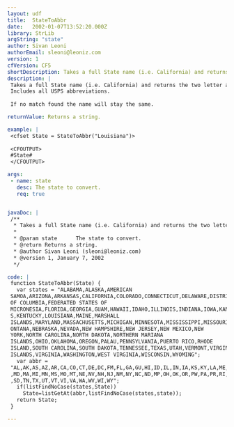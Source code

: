 ```yaml
---
layout: udf
title:  StateToAbbr
date:   2002-01-07T13:52:20.000Z
library: StrLib
argString: "state"
author: Sivan Leoni
authorEmail: sleoni@leoniz.com
version: 1
cfVersion: CF5
shortDescription: Takes a full State name (i.e. California) and returns the two letter abbreviation (i.e. CA).
description: |
 Takes a full State name (i.e. California) and returns the two letter abbreviation (i.e. CA).
 Includes all USPS abbreviations.
 
 If no match found the name will stay the same.

returnValue: Returns a string.

example: |
 <cfset State = StateToAbbr("Louisiana")>
 
 <CFOUTPUT>
 #State#
 </CFOUTPUT>

args:
 - name: state
   desc: The state to convert.
   req: true


javaDoc: |
 /**
  * Takes a full State name (i.e. California) and returns the two letter abbreviation (i.e. CA).
  * 
  * @param state      The state to convert. 
  * @return Returns a string. 
  * @author Sivan Leoni (sleoni@leoniz.com) 
  * @version 1, January 7, 2002 
  */

code: |
 function StateToAbbr(State) {
   var states = "ALABAMA,ALASKA,AMERICAN
 SAMOA,ARIZONA,ARKANSAS,CALIFORNIA,COLORADO,CONNECTICUT,DELAWARE,DISTRICT
 OF COLUMBIA,FEDERATED STATES OF
 MICRONESIA,FLORIDA,GEORGIA,GUAM,HAWAII,IDAHO,ILLINOIS,INDIANA,IOWA,KANSA
 S,KENTUCKY,LOUISIANA,MAINE,MARSHALL
 ISLANDS,MARYLAND,MASSACHUSETTS,MICHIGAN,MINNESOTA,MISSISSIPPI,MISSOURI,M
 ONTANA,NEBRASKA,NEVADA,NEW HAMPSHIRE,NEW JERSEY,NEW MEXICO,NEW
 YORK,NORTH CAROLINA,NORTH DAKOTA,NORTHERN MARIANA
 ISLANDS,OHIO,OKLAHOMA,OREGON,PALAU,PENNSYLVANIA,PUERTO RICO,RHODE
 ISLAND,SOUTH CAROLINA,SOUTH DAKOTA,TENNESSEE,TEXAS,UTAH,VERMONT,VIRGIN
 ISLANDS,VIRGINIA,WASHINGTON,WEST VIRGINIA,WISCONSIN,WYOMING";
   var abbr =
 "AL,AK,AS,AZ,AR,CA,CO,CT,DE,DC,FM,FL,GA,GU,HI,ID,IL,IN,IA,KS,KY,LA,ME,MH
 ,MD,MA,MI,MN,MS,MO,MT,NE,NV,NH,NJ,NM,NY,NC,ND,MP,OH,OK,OR,PW,PA,PR,RI,SC
 ,SD,TN,TX,UT,VT,VI,VA,WA,WV,WI,WY";
   if(listFindNoCase(states,State))
     State=listGetAt(abbr,listFindNoCase(states,state));
   return State;
 }

---
```


